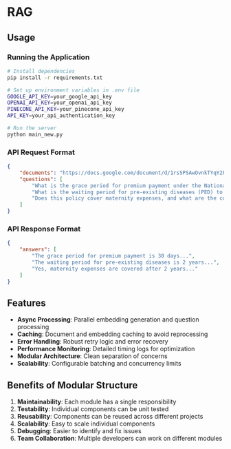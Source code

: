 # RAG

## Usage

### Running the Application

```bash
# Install dependencies
pip install -r requirements.txt

# Set up environment variables in .env file
GOOGLE_API_KEY=your_google_api_key
OPENAI_API_KEY=your_openai_api_key  
PINECONE_API_KEY=your_pinecone_api_key
API_KEY=your_api_authentication_key

# Run the server
python main_new.py
```

### API Request Format

```json
{
    "documents": "https://docs.google.com/document/d/1rsSPSAwOvnkTYqY2FlF_7kf_CFWRsWiX/edit?usp=drive_link&ouid=107259714124037946473&rtpof=true&sd=true",
    "questions": [
        "What is the grace period for premium payment under the National Parivar Mediclaim Plus Policy?",
        "What is the waiting period for pre-existing diseases (PED) to be covered?",
        "Does this policy cover maternity expenses, and what are the conditions?"
    ]
}
```

### API Response Format

```json
{
    "answers": [
        "The grace period for premium payment is 30 days...",
        "The waiting period for pre-existing diseases is 2 years...",
        "Yes, maternity expenses are covered after 2 years..."
    ]
}
```

## Features

- **Async Processing**: Parallel embedding generation and question processing
- **Caching**: Document and embedding caching to avoid reprocessing
- **Error Handling**: Robust retry logic and error recovery
- **Performance Monitoring**: Detailed timing logs for optimization
- **Modular Architecture**: Clean separation of concerns
- **Scalability**: Configurable batching and concurrency limits

## Benefits of Modular Structure

1. **Maintainability**: Each module has a single responsibility
2. **Testability**: Individual components can be unit tested
3. **Reusability**: Components can be reused across different projects
4. **Scalability**: Easy to scale individual components
5. **Debugging**: Easier to identify and fix issues
6. **Team Collaboration**: Multiple developers can work on different modules
